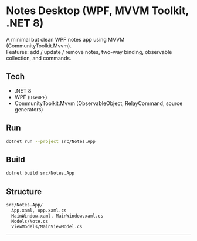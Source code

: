 # Notes Desktop (WPF, MVVM Toolkit, .NET 8)

A minimal but clean WPF notes app using MVVM (CommunityToolkit.Mvvm).  
Features: add / update / remove notes, two-way binding, observable collection, and commands.

## Tech
- .NET 8
- WPF (`UseWPF`)
- CommunityToolkit.Mvvm (ObservableObject, RelayCommand, source generators)

## Run
```bash
dotnet run --project src/Notes.App
```
## Build
```bash
dotnet build src/Notes.App
```

## Structure
```bash
src/Notes.App/
  App.xaml, App.xaml.cs
  MainWindow.xaml, MainWindow.xaml.cs
  Models/Note.cs
  ViewModels/MainViewModel.cs
```


---

